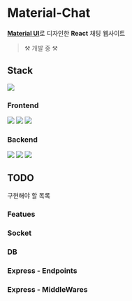 # Material-Chat

[**Material UI**](https://mui.com/)로 디자인한 **React** 채팅 웹사이트

> ⚒️ 개발 중 ⚒️

## Stack

<img src="https://img.shields.io/badge/node.js-339933?style=for-the-badge&logo=Node.js&logoColor=white">

### Frontend

<img src="https://img.shields.io/badge/react-61DAFB?style=for-the-badge&logo=react&logoColor=black"> <img src="https://img.shields.io/badge/mui-007FFF?style=for-the-badge&logo=mui&logoColor=white"> <img src="https://img.shields.io/badge/styled--components-DB7093?style=for-the-badge&logo=styled-components&logoColor=white">

### Backend

<img src="https://img.shields.io/badge/express-000000?style=for-the-badge&logo=express&logoColor=white"> <img src="https://img.shields.io/badge/socket.io-010101?style=for-the-badge&logo=socket.io&logoColor=white"> <img src="https://img.shields.io/badge/mongoDB-47A248?style=for-the-badge&logo=MongoDB&logoColor=white">

## TODO

구현해야 할 목록

### Featues

### Socket

### DB

### Express - Endpoints

### Express - MiddleWares

